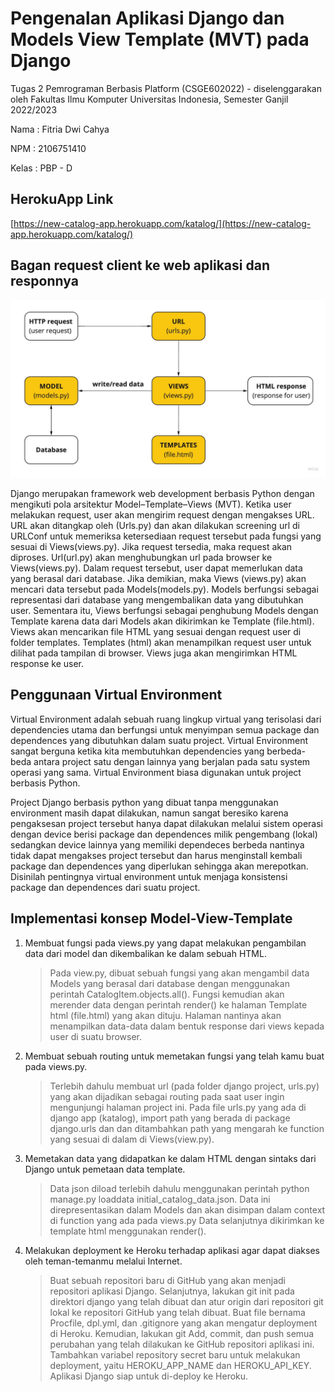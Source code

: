# Pengenalan Aplikasi Django dan Models View Template (MVT) pada Django

Tugas 2 Pemrograman Berbasis Platform (CSGE602022) - diselenggarakan oleh Fakultas Ilmu Komputer Universitas Indonesia, Semester Ganjil 2022/2023

Nama : Fitria Dwi Cahya

NPM : 2106751410

Kelas : PBP - D

## HerokuApp Link

[https://new-catalog-app.herokuapp.com/katalog/](https://new-catalog-app.herokuapp.com/katalog/)

## Bagan request client ke web aplikasi dan responnya

![Bagan](images/Bagan.jpg "bagan-image")

Django merupakan framework web development berbasis Python dengan mengikuti pola arsitektur Model–Template–Views (MVT). Ketika user melakukan request, user akan mengirim request dengan mengakses URL. URL akan ditangkap oleh (Urls.py) dan akan dilakukan screening url di URLConf untuk memeriksa ketersediaan request tersebut pada fungsi yang sesuai di Views(views.py). Jika request tersedia, maka request akan diproses. Url(url.py) akan menghubungkan url pada browser ke Views(views.py). Dalam request tersebut, user dapat memerlukan data yang berasal dari database. Jika demikian, maka Views (views.py) akan mencari data tersebut pada Models(models.py). Models berfungsi sebagai representasi dari database yang mengembalikan data yang dibutuhkan user. Sementara itu, Views berfungsi sebagai penghubung Models dengan Template karena data dari Models akan dikirimkan ke Template (file.html). Views akan mencarikan file HTML yang sesuai dengan request user di folder templates. Templates (html) akan menampilkan request user untuk dilihat pada tampilan di browser. Views juga akan mengirimkan HTML response ke user.

## Penggunaan Virtual Environment

Virtual Environment adalah sebuah ruang lingkup virtual yang terisolasi dari dependencies utama dan berfungsi untuk menyimpan semua package dan dependences yang dibutuhkan dalam suatu project. Virtual Environment sangat berguna ketika kita membutuhkan dependencies yang berbeda-beda antara project satu dengan lainnya yang berjalan pada satu system operasi yang sama. Virtual Environment biasa digunakan untuk project berbasis Python.

Project Django berbasis python yang dibuat tanpa menggunakan environment masih dapat dilakukan, namun sangat beresiko karena pengaksesan project tersebut hanya dapat dilakukan melalui sistem operasi dengan device berisi package dan dependences milik pengembang (lokal) sedangkan device lainnya yang memiliki dependeces berbeda nantinya tidak dapat mengakses project tersebut dan harus menginstall kembali package dan dependences yang diperlukan sehingga akan merepotkan. Disinilah pentingnya virtual environment untuk menjaga konsistensi package dan dependences dari suatu project.

## Implementasi konsep Model-View-Template

1. Membuat fungsi pada views.py yang dapat melakukan pengambilan data dari model dan dikembalikan ke dalam sebuah HTML.
   > Pada view.py, dibuat sebuah fungsi yang akan mengambil data Models yang berasal dari database dengan menggunakan perintah CatalogItem.objects.all(). Fungsi kemudian akan merender data dengan perintah render() ke halaman Template html (file.html) yang akan dituju. Halaman nantinya akan menampilkan data-data dalam bentuk response dari views kepada user di suatu browser.
2. Membuat sebuah routing untuk memetakan fungsi yang telah kamu buat pada views.py.
   > Terlebih dahulu membuat url (pada folder django project, urls.py) yang akan dijadikan sebagai routing pada saat user ingin mengunjungi halaman project ini. Pada file urls.py yang ada di django app (katalog), import path yang berada di package django.urls dan dan ditambahkan path yang mengarah ke function yang sesuai di dalam di Views(view.py).
3. Memetakan data yang didapatkan ke dalam HTML dengan sintaks dari Django untuk pemetaan data template.

   > Data json diload terlebih dahulu menggunakan perintah python manage.py loaddata initial_catalog_data.json. Data ini direpresentasikan dalam Models dan akan disimpan dalam context di function yang ada pada views.py Data selanjutnya dikirimkan ke template html menggunakan render().

4. Melakukan deployment ke Heroku terhadap aplikasi agar dapat diakses oleh teman-temanmu melalui Internet.
   > Buat sebuah repositori baru di GitHub yang akan menjadi repositori aplikasi Django. Selanjutnya, lakukan git init pada direktori django yang telah dibuat dan atur origin dari repositori git lokal ke repositori GitHub yang telah dibuat. Buat file bernama Procfile, dpl.yml, dan .gitignore yang akan mengatur deployment di Heroku. Kemudian, lakukan git Add, commit, dan push semua perubahan yang telah dilakukan ke GitHub repositori aplikasi ini. Tambahkan variabel repository secret baru untuk melakukan deployment, yaitu HEROKU_APP_NAME dan HEROKU_API_KEY. Aplikasi Django siap untuk di-deploy ke Heroku.
